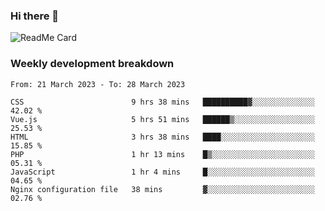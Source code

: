 ### Hi there 👋

<!--
**itzcy/itzcy** is a ✨ _special_ ✨ repository because its `README.md` (this file) appears on your GitHub profile.

Here are some ideas to get you started:

- 🔭 I’m currently working on ...
- 🌱 I’m currently learning ...
- 👯 I’m looking to collaborate on ...
- 🤔 I’m looking for help with ...
- 💬 Ask me about ...
- 📫 How to reach me: ...
- 😄 Pronouns: ...
- ⚡ Fun fact: ...
-->
![ReadMe Card](https://github-readme-stats.vercel.app/api?username=itzcy&show_icons=true&title_color=2d3198&icon_color=797cb8&text_color=24292e&bg_color=f6f8fa)

### Weekly development breakdown
<!--START_SECTION:waka-->

```text
From: 21 March 2023 - To: 28 March 2023

CSS                        9 hrs 38 mins   ██████████▓░░░░░░░░░░░░░░   42.02 %
Vue.js                     5 hrs 51 mins   ██████▒░░░░░░░░░░░░░░░░░░   25.53 %
HTML                       3 hrs 38 mins   ████░░░░░░░░░░░░░░░░░░░░░   15.85 %
PHP                        1 hr 13 mins    █▒░░░░░░░░░░░░░░░░░░░░░░░   05.31 %
JavaScript                 1 hr 4 mins     █░░░░░░░░░░░░░░░░░░░░░░░░   04.65 %
Nginx configuration file   38 mins         ▓░░░░░░░░░░░░░░░░░░░░░░░░   02.76 %
```

<!--END_SECTION:waka-->
